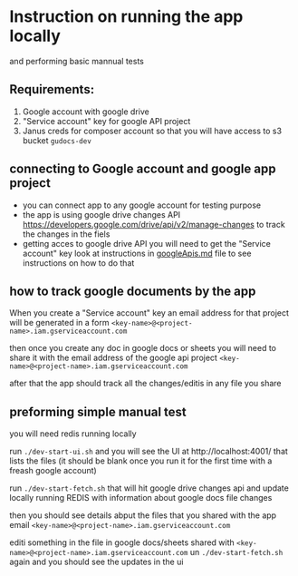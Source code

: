 # Instruction on running the app locally
and performing basic mannual tests

## Requirements:
1. Google account with google drive
2. "Service account" key for google API project
3. Janus creds for composer account so that you will have access to s3 bucket `gudocs-dev`

## connecting to Google account and google app project

- you can connect app to any google account for testing purpose 
- the app is using google drive changes API https://developers.google.com/drive/api/v2/manage-changes to track the changes in the fiels
- getting acces to google drive API
you will need to get the "Service account" key
look at instructions in [googleApis.md](/docs/googleApis.md) file to see instructions on how to do that

## how to track google documents by the app

When you create a "Service account" key an email address for that project will be generated
in a form `<key-name>@<project-name>.iam.gserviceaccount.com`

then once you create any doc in google docs or sheets you will need to share it with the email address of the google api project `<key-name>@<project-name>.iam.gserviceaccount.com`

after that the app should track all the changes/editis in any file you share

## preforming simple manual test

you will need redis running locally 

run `./dev-start-ui.sh` and you will see the UI at http://localhost:4001/ that lists the files (it should be blank once you run it for the first time with a freash google account)

run `./dev-start-fetch.sh` that will hit google drive changes api and update locally running REDIS with information about google docs file changes

then you should see details abput the files that you shared with the app email `<key-name>@<project-name>.iam.gserviceaccount.com`

editi something in the file in google docs/sheets shared with `<key-name>@<project-name>.iam.gserviceaccount.com` 
un `./dev-start-fetch.sh` again 
and you should see the updates in the ui